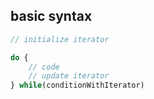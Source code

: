 ## basic syntax

```javascript
// initialize iterator

do {
	// code
	// update iterator
} while(conditionWithIterator)
```
